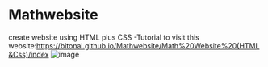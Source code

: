 # Mathwebsite
create website using HTML plus CSS -Tutorial
to visit this website:https://bitonal.github.io/Mathwebsite/Math%20Website%20(HTML&Css)/index
![image](https://user-images.githubusercontent.com/47890182/234490176-33175842-10c7-4b3e-aa4b-b530546f0de8.png)

